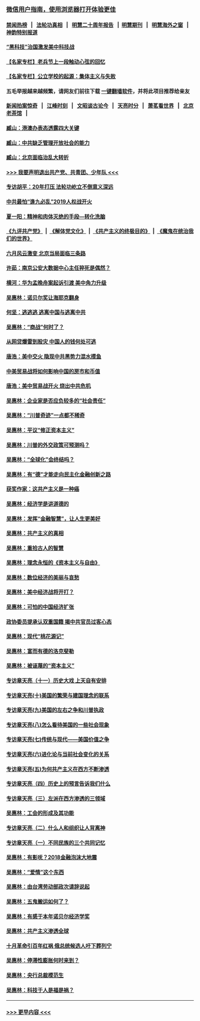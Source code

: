 ### [微信用户指南，使用浏览器打开体验更佳](https://github.com/gfw-breaker/banned-news1/blob/master/indexes/wechat-guide.md?t=0)
#### [禁闻热榜](热点新闻.md?t=0)  &nbsp;&nbsp;|&nbsp;&nbsp; [法轮功真相](https://github.com/gfw-breaker/truth/blob/master/README.md?t=0) &nbsp;&nbsp;|&nbsp;&nbsp; [明慧二十周年报告](https://github.com/gfw-breaker/mh-reports/blob/master/README.md?t=0) &nbsp;&nbsp;|&nbsp;&nbsp;[明慧期刊](https://github.com/gfw-breaker/mh-qikan) &nbsp;&nbsp;|&nbsp;&nbsp; [明慧海外之窗](https://github.com/gfw-breaker/mh-news/blob/master/README.md?t=0) &nbsp;&nbsp;|&nbsp;&nbsp; [神韵特别报道](https://github.com/gfw-breaker/mh-news/blob/master/shenyun.md?t=0)
#### [“黑科技”治国激发美中科技战](../pages/nsc423/n11638056.md?t=02041744) 
#### [【名家专栏】老兵节上一段触动心弦的回忆](../pages/nsc423/n11646016.md?t=02041744) 
#### [【名家专栏】公立学校的起源：集体主义与失败](../pages/nsc423/n11601833.md?t=02041744) 
#### 五毛举报越来越频繁，请网友们前往下载 [一键翻墙软件](https://github.com/gfw-breaker/ssr-accounts)，并将此项目推荐给亲友
#### [新闻拍案惊奇](https://github.com/gfw-breaker/banned-news1/blob/master/pages/link4.md) &nbsp;&nbsp;|&nbsp;&nbsp; [江峰时刻](https://github.com/gfw-breaker/banned-news1/blob/master/pages/link4.md) &nbsp;&nbsp;|&nbsp;&nbsp; [文昭谈古论今](https://github.com/gfw-breaker/banned-news1/blob/master/pages/link4.md) &nbsp;&nbsp;|&nbsp;&nbsp; [天亮时分](https://github.com/gfw-breaker/banned-news1/blob/master/pages/link4.md) &nbsp;&nbsp;|&nbsp;&nbsp; [萧茗看世界](https://github.com/gfw-breaker/banned-news1/blob/master/pages/link4.md) &nbsp;&nbsp;|&nbsp;&nbsp; [北京老茶馆](https://github.com/gfw-breaker/banned-news1/blob/master/pages/link4.md) &nbsp;&nbsp;|&nbsp;&nbsp; 
#### [臧山：港澳办表态透露四大关键](../pages/nsc423/n11421628.md?t=02041744) 
#### [臧山：中共缺乏管理开放社会的能力](../pages/nsc423/n11407457.md?t=02041744) 
#### [臧山：北京面临治乱大转折](../pages/nsc423/n11406895.md?t=02041744) 
#### [>>> 我要声明退出共产党、共青团、少年队 <<<](https://github.com/begood0513/goodnews/blob/master/quit/letter.md) 
#### [专访胡平：20年打压 法轮功屹立不倒意义深远](../pages/nsc423/n11398800.md?t=02041744) 
#### [中共最怕“逢九必乱”2019人权战开火](../pages/nsc423/n11385248.md?t=02041744) 
#### [夏一阳：精神和肉体灭绝的手段—转化洗脑](../pages/nsc423/n11368250.md?t=02041744) 
#### [《九评共产党》](https://github.com/begood0513/9ping.md/blob/master/README.md) &nbsp;|&nbsp; [《解体党文化》](../../../../jtdwh.md/blob/master/README.md)  &nbsp;|&nbsp; [《共产主义的终极目的》](../../../../gczydzjmd.md/blob/master/README.md) &nbsp;|&nbsp; [《魔鬼在统治我们的世界》](../../../../mgztzwmdsj.md/blob/master/README.md) 
#### [六月风云激变 北京当局面临三条路](../pages/nsc423/n11313668.md?t=02041744) 
#### [许茹：南京公安大数据中心主任猝死是偶然？](../pages/nsc423/n11064744.md?t=02041744) 
#### [横河：华为孟晚舟案起诉引渡 美中角力升级](../pages/nsc423/n11027230.md?t=02041744) 
#### [吴惠林：诺贝尔奖让海耶克翻身](../pages/nsc423/n10890049.md?t=02041744) 
#### [何坚：逃逃逃 逃离中国与逃离中共](../pages/nsc423/n10592891.md?t=02041744) 
#### [吴惠林：“商战”何时了？](../pages/nsc423/n10573558.md?t=02041744) 
#### [从网贷爆雷到股灾 中国人的钱何处可逃](../pages/nsc423/n10572800.md?t=02041744) 
#### [唐浩：美中交火 隐现中共黑势力混水摸鱼](../pages/nsc423/n10544040.md?t=02041744) 
#### [中美贸易战将如何影响中国的房市和币值](../pages/nsc423/n10543697.md?t=02041744) 
#### [唐浩：美中贸易战开火 烧出中共危机](../pages/nsc423/n10540126.md?t=02041744) 
#### [吴惠林：企业家是否应负较多的“社会责任”](../pages/nsc423/n10535022.md?t=02041744) 
#### [吴惠林：“川普奇迹”一点都不稀奇](../pages/nsc423/n10512808.md?t=02041744) 
#### [吴惠林：平议“修正资本主义”](../pages/nsc423/n10495724.md?t=02041744) 
#### [吴惠林：川普的外交政策可预测吗？](../pages/nsc423/n10462387.md?t=02041744) 
#### [吴惠林：“全球化”会终结吗？](../pages/nsc423/n10452838.md?t=02041744) 
#### [吴惠林：有“德”才能走向民主化金融创新之路](../pages/nsc423/n10432292.md?t=02041744) 
#### [获奖作家：这共产主义是一种癌](../pages/nsc423/n10431541.md?t=02041744) 
#### [吴惠林：经济学是讲道德的](../pages/nsc423/n10398014.md?t=02041744) 
#### [吴惠林：发挥“金融智慧”，让人生更美好](../pages/nsc423/n10375019.md?t=02041744) 
#### [吴惠林：共产主义的真相](../pages/nsc423/n10351394.md?t=02041744) 
#### [吴惠林：重拾古人的智慧](../pages/nsc423/n10337691.md?t=02041744) 
#### [吴惠林：理念永恒的《资本主义与自由》](../pages/nsc423/n10316274.md?t=02041744) 
#### [吴惠林：数位经济的美丽与哀愁](../pages/nsc423/n10292946.md?t=02041744) 
#### [吴惠林：美中经济战将开打？](../pages/nsc423/n10258825.md?t=02041744) 
#### [吴惠林：可怕的中国经济扩张](../pages/nsc423/n10219147.md?t=02041744) 
#### [政协委员提承认双重国籍 揭中共官员过客心态](../pages/nsc423/n10208809.md?t=02041744) 
#### [吴惠林：现代“桃花源记”](../pages/nsc423/n10185234.md?t=02041744) 
#### [吴惠林：富而有德的洛克斐勒](../pages/nsc423/n10142264.md?t=02041744) 
#### [吴惠林：被诬蔑的“资本主义”](../pages/nsc423/n10124816.md?t=02041744) 
#### [专访章天亮（十一）历史大戏 上天自有安排](../pages/nsc423/n10094905.md?t=02041744) 
#### [专访章天亮(十)美国的繁荣与建国理念的联系](../pages/nsc423/n10094899.md?t=02041744) 
#### [专访章天亮(九)美国的左右之争和川普执政](../pages/nsc423/n10094889.md?t=02041744) 
#### [专访章天亮(八)怎么看待美国的一些社会现象](../pages/nsc423/n10094857.md?t=02041744) 
#### [专访章天亮(七)传统与现代——美国价值之争](../pages/nsc423/n10093140.md?t=02041744) 
#### [专访章天亮(六)进化论与当前社会变化的关系](../pages/nsc423/n10092036.md?t=02041744) 
#### [专访章天亮(五)为何共产主义在西方不断渗透](../pages/nsc423/n10083620.md?t=02041744) 
#### [专访章天亮（四）历史上的预言告诉我们什么](../pages/nsc423/n10083606.md?t=02041744) 
#### [专访章天亮（三）左派在西方渗透的三领域](../pages/nsc423/n10081115.md?t=02041744) 
#### [吴惠林：工会的形成及其功能](../pages/nsc423/n10080633.md?t=02041744) 
#### [专访章天亮（二）什么人和组织让人背离神](../pages/nsc423/n10076637.md?t=02041744) 
#### [专访章天亮（一）不同民族的三个共同记忆](../pages/nsc423/n10074188.md?t=02041744) 
#### [吴惠林：有影呒？2018金融泡沫大地震](../pages/nsc423/n10040534.md?t=02041744) 
#### [吴惠林：“爱情”这个东西](../pages/nsc423/n10019423.md?t=02041744) 
#### [吴惠林：由台湾劳动部政次请辞说起](../pages/nsc423/n9979679.md?t=02041744) 
#### [吴惠林：五鬼搬运如何了？](../pages/nsc423/n9925338.md?t=02041744) 
#### [吴惠林：有感于本年诺贝尔经济学奖](../pages/nsc423/n9871883.md?t=02041744) 
#### [吴惠林：共产主义渗透全球](../pages/nsc423/n9812748.md?t=02041744) 
#### [十月革命引百年红祸 俄总统候选人吁下葬列宁](../pages/nsc423/n9810182.md?t=02041744) 
#### [吴惠林：停滞性膨胀何时来到？](../pages/nsc423/n9764136.md?t=02041744) 
#### [吴惠林：央行总裁模范生](../pages/nsc423/n9728134.md?t=02041744) 
#### [吴惠林：科技于人是福是祸？](../pages/nsc423/n9672982.md?t=02041744) 

----
#### [ >>> 更早内容 <<< ](../indexes/nsc423-earlier.md)
